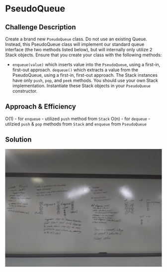 # PseudoQueue

## Challenge Description
Create a brand new `PseudoQueue` class. Do not use an existing Queue. Instead, this PseudoQueue class will implement our standard queue interface (the two methods listed below), but will internally only utilize 2 Stack objects. Ensure that you create your class with the following methods:

* `enqueue(value)` which inserts value into the `PseudoQueue`, using a first-in, first-out approach.
`dequeue()` which extracts a value from the PseudoQueue, using a first-in, first-out approach.
The Stack instances have only `push`, `pop`, and `peek` methods. You should use your own Stack implementation. Instantiate these Stack objects in your `PseudoQueue` constructor.

## Approach & Efficiency
O(1) - for `enqueue` - utilized `push` method from `Stack`
O(n) - for `dequeue` - utilzied `push` & `pop` methods from `Stack` and `enqueue` from `PseudoQueue`

## Solution
![PseudoQueue](./image/code11.jpg)